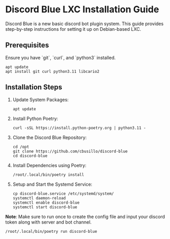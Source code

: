 # Discord Blue LXC Installation Guide

Discord Blue is a new basic discord bot plugin system. This guide provides step-by-step instructions for setting it up on
Debian-based LXC.

## Prerequisites

Ensure you have \`git\`, \`curl\`, and \`python3\` installed.

```
apt update
apt install git curl python3.11 libcario2
```

## Installation Steps

1. Update System Packages:
   ```
   apt update
   ```

2. Install Python Poetry:
   ```
   curl -sSL https://install.python-poetry.org | python3.11 -
   ```

3. Clone the Discord Blue Repository:
   ```
   cd /opt
   git clone https://github.com/cbusillo/discord-blue
   cd discord-blue
   ```

4. Install Dependencies using Poetry:
   ```
   /root/.local/bin/poetry install
   ```

5. Setup and Start the Systemd Service:
   ```
   cp discord-blue.service /etc/systemd/system/
   systemctl daemon-reload
   systemctl enable discord-blue
   systemctl start discord-blue
   ```

**Note**: Make sure to run once to create the config file and input your discord token along with server and bot channel.

```
/root/.local/bin/poetry run discord-blue
```

